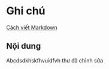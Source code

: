 # Ghi chú
[Cách viết Markdown](https://www.markdownguide.org)
## Nội dung
Abcdsdkhskfhvuidfvh
thư đã chỉnh sửa 
